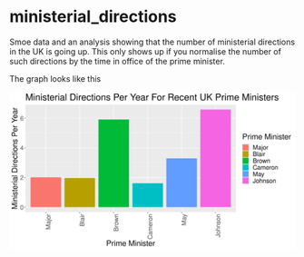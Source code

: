 # ministerial_directions

Smoe data and an analysis showing that the number of ministerial directions in the UK is going up. This only shows up if you normalise the number of such directions by the time in office of the prime minister.

The graph looks like this 

![Ministerial Directions per year for recent UK prime ministers](ministerial_directions.png)
